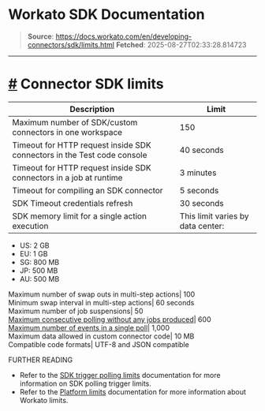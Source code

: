 # Workato SDK Documentation

> **Source**: https://docs.workato.com/en/developing-connectors/sdk/limits.html
> **Fetched**: 2025-08-27T02:33:28.814723

---

# [#](<#connector-sdk-limits>) Connector SDK limits

Description |  Limit   
---|---  
Maximum number of SDK/custom connectors in one workspace| 150  
Timeout for HTTP request inside SDK connectors in the Test code console| 40 seconds  
Timeout for HTTP request inside SDK connectors in a job at runtime| 3 minutes  
Timeout for compiling an SDK connector| 5 seconds  
SDK Timeout credentials refresh| 30 seconds  
SDK memory limit for a single action execution| This limit varies by data center: 

  * US: 2 GB
  * EU: 1 GB
  * SG: 800 MB
  * JP: 500 MB
  * AU: 500 MB

Maximum number of swap outs in multi-step actions| 100  
Minimum swap interval in multi-step actions| 60 seconds  
Maximum number of job suspensions| 50  
[Maximum consecutive polling without any jobs produced](</developing-connectors/sdk/guides/trigger-limit.html#consecutive-polls-in-a-single-poll-cycle-without-jobs>)| 600  
[Maximum number of events in a single poll](</developing-connectors/sdk/guides/trigger-limit.html#number-of-events-per-poll>)| 1,000  
Maximum data allowed in custom connector code| 10 MB  
Compatible code formats| UTF-8 and JSON compatible  

FURTHER READING

  * Refer to the [SDK trigger polling limits](</developing-connectors/sdk/guides/trigger-limit.html>) documentation for more information on SDK polling trigger limits.
  * Refer to the [Platform limits](</limits.html>) documentation for more information about Workato limits.
